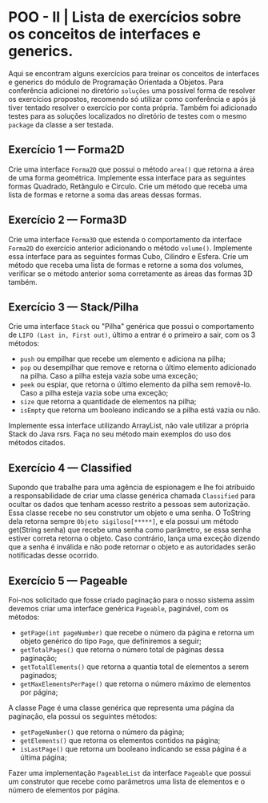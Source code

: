 # POO - II | Lista de exercícios sobre os conceitos de interfaces e generics.

Aqui se encontram alguns exercícios para treinar os conceitos de interfaces e generics do módulo de Programação Orientada a Objetos.
Para conferência adicionei no diretório `soluções` uma possível forma de resolver os exercícios propostos,
recomendo só utilizar como conferência e após já tiver tentado resolver o exercício por conta própria.
Também foi adicionado testes para as soluções localizados no diretório de testes com o mesmo `package` da classe a ser testada.

## Exercício 1 — Forma2D

Crie uma interface `Forma2D` que possui o método `area()` que retorna a área de uma forma geométrica. Implemente essa interface para as seguintes formas Quadrado, Retângulo e Circulo.
Crie um método que receba uma lista de formas e retorne a soma das areas dessas formas.

## Exercício 2 — Forma3D

Crie uma interface `Forma3D` que estenda o comportamento da interface `Forma2D` do exercício anterior adicionando o método `volume()`.
Implemente essa interface para as seguintes formas Cubo, Cilindro e Esfera.
Crie um método que receba uma lista de formas e retorne a soma dos volumes, verificar se o método anterior soma corretamente as áreas das formas 3D também.

## Exercício 3 — Stack/Pilha

Crie uma interface `Stack` ou "Pilha" genérica que possui o comportamento de `LIFO (Last in, First out)`, último a entrar é o primeiro a sair, com os 3 métodos:
* `push` ou empilhar que recebe um elemento e adiciona na pilha;
* `pop` ou desempilhar que remove e retorna o último elemento adicionado na pilha. Caso a pilha esteja vazia sobe uma exceção;
* `peek` ou espiar, que retorna o último elemento da pilha sem removê-lo. Caso a pilha esteja vazia sobe uma exceção;
* `size` que retorna a quantidade de elementos na pilha;
* `isEmpty` que retorna um booleano indicando se a pilha está vazia ou não.

Implemente essa interface utilizando ArrayList, não vale utilizar a própria Stack do Java rsrs. Faça no seu método main exemplos do uso dos métodos citados.

## Exercício 4 — Classified

Supondo que trabalhe para uma agência de espionagem e lhe foi atribuido a responsabilidade de criar uma classe genérica chamada `Classified` para ocultar os dados que tenham acesso restrito a pessoas sem autorização.
Essa classe recebe no seu construtor um objeto e uma senha.
O ToString dela retorna sempre `Objeto sigiloso[*****]`, e ela possui um método get(String senha) que recebe uma senha como parâmetro, se essa senha estiver correta retorna o objeto.
Caso contrário, lança uma exceção dizendo que a senha é inválida e não pode retornar o objeto e as autoridades serão notificadas desse ocorrido.

## Exercício 5 — Pageable

Foi-nos solicitado que fosse criado paginação para o nosso sistema assim devemos criar uma interface genérica `Pageable`, paginável, com os métodos:
* `getPage(int pageNumber)` que recebe o número da página e retorna um objeto genérico do tipo `Page`, que definiremos a seguir;
* `getTotalPages()` que retorna o número total de páginas dessa paginação;
* `getTotalElements()` que retorna a quantia total de elementos a serem paginados;
* `getMaxElementsPerPage()` que retorna o número máximo de elementos por página;

A classe Page é uma classe genérica que representa uma página da paginação, ela possui os seguintes métodos:
* `getPageNumber()` que retorna o número da página;
* `getElements()` que retorna os elementos contidos na página;
* `isLastPage()` que retorna um booleano indicando se essa página é a última página;

Fazer uma implementação `PageableList` da interface `Pageable` que possui um construtor que recebe como parâmetros uma lista de elementos e o número de elementos por página.